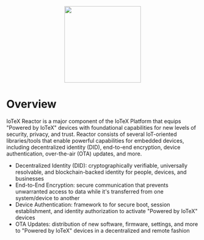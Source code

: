 <p align="center">
  <img src="https://github.com/iotexproject/reactor/blob/master/reactor.png" width="200px">
</p>

# Overview
IoTeX Reactor is a major component of the IoTeX Platform that equips "Powered by IoTeX" devices with foundational capabilities for new levels of security, privacy, and trust. Reactor consists of several IoT-oriented libraries/tools that enable powerful capabilities for embedded devices, including decentralized identity (DID), end-to-end encryption, device authentication, over-the-air (OTA) updates, and more.

* Decentralized Identity (DID): cryptographically verifiable, universally resolvable, and blockchain-backed identity for people, devices, and businesses
* End-to-End Encryption: secure communication that prevents unwarranted access to data while it's transferred from one system/device to another
* Device Authentication: framework to for secure boot, session establishment, and identity authorization to activate "Powered by IoTeX" devices
* OTA Updates: distribution of new software, firmware, settings, and more to "Powered by IoTeX" devices in a decentralized and remote fashion
